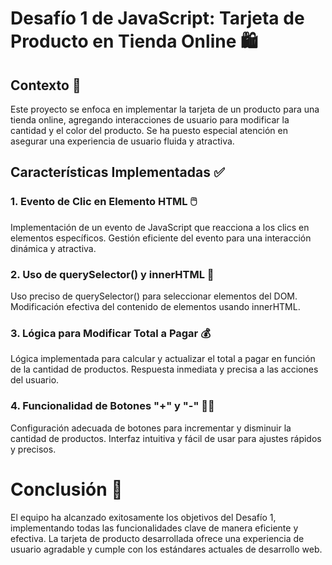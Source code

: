 # Desafío 1 de JavaScript: Tarjeta de Producto en Tienda Online 🛍️
## Contexto 📖
Este proyecto se enfoca en implementar la tarjeta de un producto para una tienda online, agregando interacciones de usuario para modificar la cantidad y el color del producto. Se ha puesto especial atención en asegurar una experiencia de usuario fluida y atractiva.

## Características Implementadas ✅
### 1. Evento de Clic en Elemento HTML 🖱️

Implementación de un evento de JavaScript que reacciona a los clics en elementos específicos.
Gestión eficiente del evento para una interacción dinámica y atractiva.
### 2. Uso de querySelector() y innerHTML 🧩

Uso preciso de querySelector() para seleccionar elementos del DOM.
Modificación efectiva del contenido de elementos usando innerHTML.
### 3. Lógica para Modificar Total a Pagar 💰

Lógica implementada para calcular y actualizar el total a pagar en función de la cantidad de productos.
Respuesta inmediata y precisa a las acciones del usuario.
### 4. Funcionalidad de Botones "+" y "-" 🔼🔽

Configuración adecuada de botones para incrementar y disminuir la cantidad de productos.
Interfaz intuitiva y fácil de usar para ajustes rápidos y precisos.

# Conclusión 🎉
El equipo ha alcanzado exitosamente los objetivos del Desafío 1, implementando todas las funcionalidades clave de manera eficiente y efectiva. La tarjeta de producto desarrollada ofrece una experiencia de usuario agradable y cumple con los estándares actuales de desarrollo web.